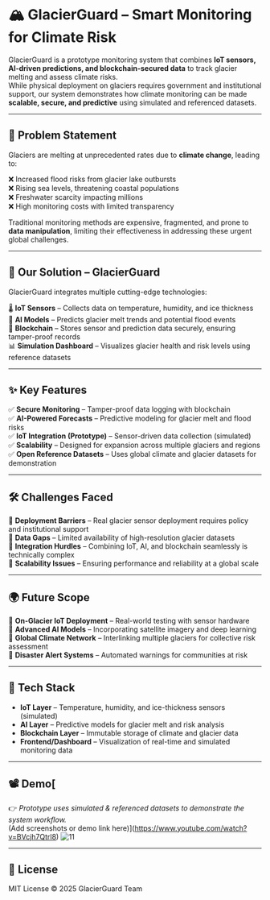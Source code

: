# 🏔️ GlacierGuard – Smart Monitoring for Climate Risk

GlacierGuard is a prototype monitoring system that combines **IoT sensors, AI-driven predictions, and blockchain-secured data** to track glacier melting and assess climate risks.  
While physical deployment on glaciers requires government and institutional support, our system demonstrates how climate monitoring can be made **scalable, secure, and predictive** using simulated and referenced datasets.

---

## 📌 Problem Statement
Glaciers are melting at unprecedented rates due to **climate change**, leading to:

❌ Increased flood risks from glacier lake outbursts  
❌ Rising sea levels, threatening coastal populations  
❌ Freshwater scarcity impacting millions  
❌ High monitoring costs with limited transparency  

Traditional monitoring methods are expensive, fragmented, and prone to **data manipulation**, limiting their effectiveness in addressing these urgent global challenges.

---

## 🎯 Our Solution – GlacierGuard
GlacierGuard integrates multiple cutting-edge technologies:

🌡️ **IoT Sensors** – Collects data on temperature, humidity, and ice thickness  
🤖 **AI Models** – Predicts glacier melt trends and potential flood events  
🔗 **Blockchain** – Stores sensor and prediction data securely, ensuring tamper-proof records  
📊 **Simulation Dashboard** – Visualizes glacier health and risk levels using reference datasets  

---

## ✨ Key Features
✅ **Secure Monitoring** – Tamper-proof data logging with blockchain  
✅ **AI-Powered Forecasts** – Predictive modeling for glacier melt and flood risks  
✅ **IoT Integration (Prototype)** – Sensor-driven data collection (simulated)  
✅ **Scalability** – Designed for expansion across multiple glaciers and regions  
✅ **Open Reference Datasets** – Uses global climate and glacier datasets for demonstration  

---

## 🛠️ Challenges Faced
🚧 **Deployment Barriers** – Real glacier sensor deployment requires policy and institutional support  
🚧 **Data Gaps** – Limited availability of high-resolution glacier datasets  
🚧 **Integration Hurdles** – Combining IoT, AI, and blockchain seamlessly is technically complex  
🚧 **Scalability Issues** – Ensuring performance and reliability at a global scale  

---

## 🌍 Future Scope
🔮 **On-Glacier IoT Deployment** – Real-world testing with sensor hardware  
🔮 **Advanced AI Models** – Incorporating satellite imagery and deep learning  
🔮 **Global Climate Network** – Interlinking multiple glaciers for collective risk assessment  
🔮 **Disaster Alert Systems** – Automated warnings for communities at risk  

---

## 🚀 Tech Stack
- **IoT Layer** – Temperature, humidity, and ice-thickness sensors (simulated)  
- **AI Layer** – Predictive models for glacier melt and risk analysis  
- **Blockchain Layer** – Immutable storage of climate and glacier data  
- **Frontend/Dashboard** – Visualization of real-time and simulated monitoring data  

---

## 📽️ Demo[
👉 *Prototype uses simulated & referenced datasets to demonstrate the system workflow.*  
(Add screenshots or demo link here)](https://www.youtube.com/watch?v=BVcjh7Qtrl8)
![11](https://github.com/user-attachments/assets/9a65ba51-8f77-4c97-a475-bf095a01d9e3)


---

## 📜 License
MIT License © 2025 GlacierGuard Team
